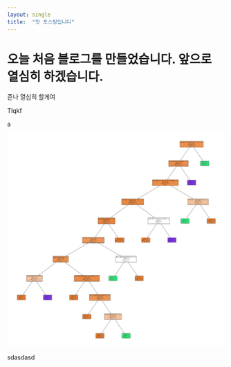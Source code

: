 ```yaml
---
layout: single
title:  "첫 포스팅입니다"
---
```




# 오늘 처음 블로그를 만들었습니다. 앞으로 열심히 하겠습니다.

존나 열심히 할게여



Tlqkf

a

![asffff](../images/2023-02-27-first/asffff.png)

sdasdasd
